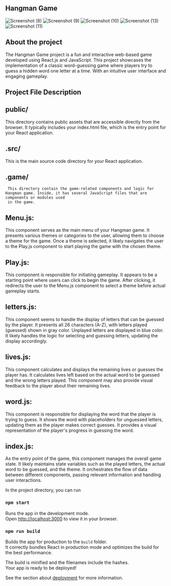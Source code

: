 ## Hangman Game
![Screenshot (8)](https://github.com/kgaurav55/Hangman_55/assets/132058010/6b66576d-a75f-4ae2-84e8-217611eea7b7)
![Screenshot (9)](https://github.com/kgaurav55/Hangman_55/assets/132058010/ca9cfbbe-6eb0-4078-8674-f9d61fffdc02)
![Screenshot (10)](https://github.com/kgaurav55/Hangman_55/assets/132058010/074ee0e2-a0de-40f6-9981-136e0117c390)
![Screenshot (13)](https://github.com/kgaurav55/Hangman_55/assets/132058010/b96c5e63-b29a-4b9b-ab7e-218ec7f6b4b1)
![Screenshot (11)](https://github.com/kgaurav55/Hangman_55/assets/132058010/e5e8bd04-c7eb-4cc0-810d-5ef29318db1f)


## About the project
The Hangman Game project is a fun and interactive web-based game developed using React.js and JavaScript. This project showcases the implementation of a classic word-guessing game where players try to guess a hidden word one letter at a time. With an intuitive user interface and engaging gameplay.

## Project File Description 
## public/ 
This directory contains public assets that are accessible directly from the browser. It typically includes your index.html file, which is the entry point for your React application.


## .src/
This is the main source code directory for your React application.
  ## .game/
     This directory contain the game-related components and logic for Hangman game. Inside, it has several JavaScript files that are components or modules used 
     in the game.
     
 ## Menu.js:
   This component serves as the main menu of your Hangman game.
   It presents various themes or categories to the user, allowing them to choose a theme for the game.
  Once a theme is selected, it likely navigates the user to the Play.js component to start playing the game with the chosen theme.
  
## Play.js:
  This component is responsible for initiating gameplay.
  It appears to be a starting point where users can click to begin the game.
  After clicking, it redirects the user to the Menu.js component to select a theme before actual gameplay starts.
  
## letters.js:
 This component seems to handle the display of letters that can be guessed by the player.
 It presents all 26 characters (A-Z), with letters played (guessed) shown in gray color.
 Unplayed letters are displayed in blue color.
 It likely handles the logic for selecting and guessing letters, updating the display accordingly.
 
## lives.js:
  This component calculates and displays the remaining lives or guesses the player has.
  It calculates lives left based on the actual word to be guessed and the wrong letters played.
  This component may also provide visual feedback to the player about their remaining lives.
  
## word.js:
This component is responsible for displaying the word that the player is trying to guess.
It shows the word with placeholders for unguessed letters, updating them as the player makes correct guesses.
It provides a visual representation of the player's progress in guessing the word.

## index.js:
As the entry point of the game, this component manages the overall game state.
It likely maintains state variables such as the played letters, the actual word to be guessed, and the theme.
It orchestrates the flow of data between different components, passing relevant information and handling user interactions.


In the project directory, you can run 
### `npm start`

Runs the app in the development mode.\
Open [http://localhost:3000](http://localhost:3000) to view it in your browser.

### `npm run build`

Builds the app for production to the `build` folder.\
It correctly bundles React in production mode and optimizes the build for the best performance.

The build is minified and the filenames include the hashes.\
Your app is ready to be deployed!

See the section about [deployment](https://facebook.github.io/create-react-app/docs/deployment) for more information.











